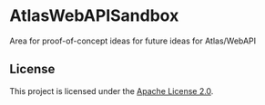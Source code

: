 # AtlasWebAPISandbox
Area for proof-of-concept ideas for future ideas for Atlas/WebAPI


## License

This project is licensed under the [Apache License 2.0](https://www.apache.org/licenses/LICENSE-2.0).